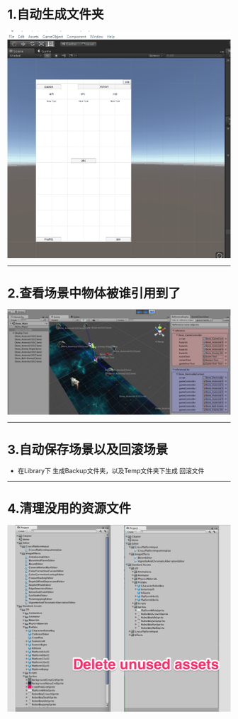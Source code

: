 # 1.自动生成文件夹


![生成文件夹](插件：自动创建文件夹/autocreatefolder.gif)

------

# 2.查看场景中物体被谁引用到了
![查看引用](插件：查看引用/ref1.png)

------

# 3.自动保存场景以及回滚场景
- 在Library下 生成Backup文件夹，以及Temp文件夹下生成 回滚文件

------

# 4.清理没用的资源文件

![查看引用](插件：清理没用的资源文件/link.png)

